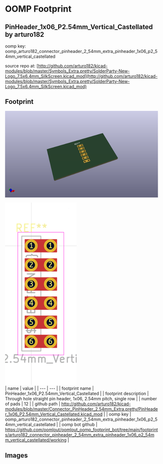 # OOMP Footprint  
## PinHeader_1x06_P2.54mm_Vertical_Castellated  by arturo182  
  
oomp key: oomp_arturo182_connector_pinheader_2_54mm_extra_pinheader_1x06_p2_54mm_vertical_castellated  
  
source repo at: [http://github.com/arturo182/kicad-modules/blob/master/Symbols_Extra.pretty/SolderParty-New-Logo_7.5x6.4mm_SilkScreen.kicad_mod](http://github.com/arturo182/kicad-modules/blob/master/Symbols_Extra.pretty/SolderParty-New-Logo_7.5x6.4mm_SilkScreen.kicad_mod)  
## Footprint  
  
[![working_kicad_pcb_3d.png](working_kicad_pcb_3d_600.png)](working_kicad_pcb_3d.png)  
  
[![working.png](working_600.png)](working.png)  
| name | value | 
| --- | --- | 
| footprint name | PinHeader_1x06_P2.54mm_Vertical_Castellated | 
| footprint description | Through hole straight pin header, 1x06, 2.54mm pitch, single row | 
| number of pads | 12 | 
| github path | http://github.com/arturo182/kicad-modules/blob/master/Connector_PinHeader_2.54mm_Extra.pretty/PinHeader_1x06_P2.54mm_Vertical_Castellated.kicad_mod | 
| oomp key | oomp_arturo182_connector_pinheader_2_54mm_extra_pinheader_1x06_p2_54mm_vertical_castellated | 
| oomp bot github | https://github.com/oomlout/oomlout_oomp_footprint_bot/tree/main/footprints/arturo182_connector_pinheader_2_54mm_extra_pinheader_1x06_p2_54mm_vertical_castellated/working | 
## Images  
